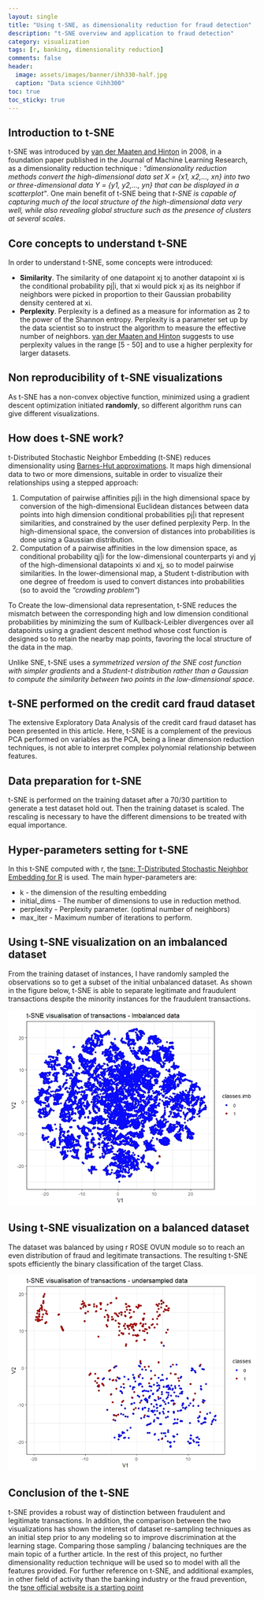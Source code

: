 ```yaml
---
layout: single
title: "Using t-SNE, as dimensionality reduction for fraud detection"
description: "t-SNE overview and application to fraud detection"
category: visualization
tags: [r, banking, dimensionality reduction]
comments: false
header:
  image: assets/images/banner/ihh330-half.jpg
  caption: "Data science ©ihh300"
toc: true
toc_sticky: true
---
```


## Introduction to t-SNE
t-SNE was introduced by [van der Maaten and Hinton][1] in 2008, in a foundation paper published in the Journal of Machine Learning Research, as a dimensionality reduction technique : *"dimensionality reduction methods convert the high-dimensional data set X = {x1, x2,..., xn} into two or three-dimensional data Y = {y1, y2,..., yn} that can be displayed in a scatterplot"*. One main benefit of t-SNE being that *t-SNE is capable of capturing much of the local structure of the high-dimensional
data very well, while also revealing global structure such as the presence of clusters at several scales*.

## Core concepts to understand t-SNE
In order to understand t-SNE, some concepts were introduced:

* **Similarity**. The similarity of one datapoint xj to another datapoint xi is the conditional probability pj|i, that xi would pick xj as its neighbor if neighbors were picked in proportion to their Gaussian probability density centered at xi.
* **Perplexity**. Perplexity is a defined as a measure for information as 2 to the power of the Shannon entropy. Perplexity is a parameter set up by the data scientist so to instruct the algorithm to measure the effective number of neighbors. [van der Maaten and Hinton][1] suggests to use perplexity values in the range [5 - 50] and to use a higher perplexity for larger datasets.

## Non reproducibility of t-SNE visualizations
As t-SNE has a non-convex objective function, minimized using a gradient descent optimization initiated **randomly**, so different algorithm runs can give different visualizations.

## How does t-SNE work?
t-Distributed Stochastic Neighbor Embedding (t-SNE) reduces dimensionality using [Barnes-Hut approximations][2]. It maps high dimensional data to two or more dimensions, suitable in order to visualize their relationships using a stepped approach:

1. Computation of pairwise affinities pj|i in the high dimensional space by conversion of the high-dimensional Euclidean distances
between data points into high dimension conditional probabilities pj|i that represent similarities, and constrained by the user defined perplexity Perp. In the high-dimensional space, the conversion of distances into probabilities is done using a Gaussian distribution.
2. Computation of a pairwise affinities in the low dimension space, as conditional probability qj|i for the low-dimensional counterparts yi and yj of the high-dimensional datapoints xi and xj, so to model pairwise similarities. In the lower-dimensional map, a Student t-distribution with one degree of freedom is used to convert distances into probabilities (so to avoid the *“crowding problem"*)

To Create the low-dimensional data representation, t-SNE reduces the mismatch between the corresponding high and low dimension conditional probabilities by minimizing the sum of Kullback-Leibler divergences over all datapoints using a gradient descent method whose cost function is designed so to retain the nearby map points, favoring the local structure of the data in the map.

Unlike SNE, t-SNE uses a *symmetrized version of the SNE cost function with simpler gradients* and a *Student-t distribution rather than a Gaussian to compute the similarity between two points in the low-dimensional space*.

## t-SNE performed on the credit card fraud dataset
The extensive Exploratory Data Analysis of the credit card fraud dataset has been presented in this article. Here, t-SNE is a complement of the previous PCA performed on variables as the PCA, being a linear dimension reduction techniques, is not able to interpret complex polynomial relationship between features.

## Data preparation for t-SNE
t-SNE is performed on the training dataset after a 70/30 partition to generate a test dataset hold out. Then the training dataset is scaled. The rescaling is necessary to have the different dimensions to be treated with equal importance.

## Hyper-parameters setting for t-SNE
In this t-SNE computed with r, the [tsne: T-Distributed Stochastic Neighbor Embedding for R][3] is used. The main hyper-parameters are:

* k - the dimension of the resulting embedding
* initial_dims - The number of dimensions to use in reduction method.
* perplexity - Perplexity parameter. (optimal number of neighbors)
* max_iter - Maximum number of iterations to perform.

## Using t-SNE visualization on an imbalanced dataset
From the training dataset of instances, I have randomly sampled the observations so to get a subset of the initial unbalanced dataset. As shown in the figure below, t-SNE is able to separate legitimate and fraudulent transactions despite the minority instances for the fraudulent transactions.

![t-SNE visualization on an imbalanced dataset](/assets/images/credit_card/tsne/tsne_ccf_imb.jpeg)

## Using t-SNE visualization on a balanced dataset
The dataset was balanced by using r ROSE OVUN module so to reach an even distribution of fraud and legitimate transactions. The resulting t-SNE spots efficiently the binary classification of the target Class.  

![t-SNE visualization on a balanced (undersampled) dataset](/assets/images/credit_card/tsne/tsne_ccf_balanc.jpeg)

## Conclusion of the t-SNE
t-SNE provides a robust way of distinction between fraudulent and legitimate transactions. In addition, the comparison between the two visualizations has shown the interest of dataset re-sampling techniques as an initial step prior to any modeling so to improve discrimination at the learning stage. Comparing those sampling / balancing techniques are the main topic of a further article. In the rest of this project, no further dimensionality reduction technique will be used so to model with all the features provided. For further reference on t-SNE, and additional examples, in other field of activity than the banking industry or the fraud prevention, the [tsne official website is a starting point][4]


[1]:http://www.jmlr.org/papers/volume9/vandermaaten08a/vandermaaten08a.pdf "Visualizing Data using t-SNE by Van der Maaten and Hinton-2008"
[2]:https://lvdmaaten.github.io/publications/papers/JMLR_2014.pdf "Accelerating t-SNE using Tree-Based Algorithms by Van der Maaten-2014"
[3]:https://cran.r-project.org/web/packages/tsne/ "tsne: T-Distributed Stochastic Neighbor Embedding for R (t-SNE) by Justin Donaldson"
[4]:https://lvdmaaten.github.io/tsne/ "t-SNE official site by Laurens van der Maaten"
